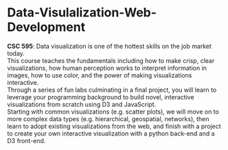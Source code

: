 # Data-Visulalization-Web-Development

<B>CSC 595</B>: Data visualization is one of the hottest skills on the job market today. <br>
This course teaches the fundamentals including how to make crisp, clear visualizations, how human perception works to
interpret information in images, how to use color, and the power of making visualizations interactive. <br>
Through a series of fun labs culminating in a final project, you will learn to leverage your programming background to build novel, 
interactive visualizations from scratch using D3 and JavaScript. <br>
Starting with common visualizations (e.g. scatter plots), we will move on to more complex data types 
(e.g. hierarchical, geospatial, networks), then learn to adopt existing visualizations from the web, 
and finish with a project to create your own interactive visualization with a python back-end and a D3 front-end.
